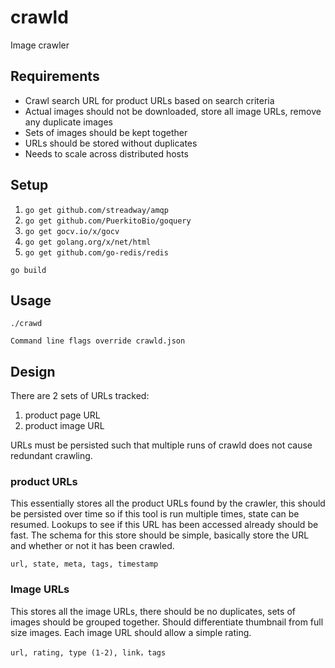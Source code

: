 # crawld
Image crawler

## Requirements

* Crawl search URL for product URLs based on search criteria
* Actual images should not be downloaded, store all image URLs, remove any duplicate images
* Sets of images should be kept together
* URLs should be stored without duplicates
* Needs to scale across distributed hosts

## Setup

1.  `go get github.com/streadway/amqp`
1.  `go get github.com/PuerkitoBio/goquery`
1.  `go get gocv.io/x/gocv`
1.  `go get golang.org/x/net/html`
1.  `go get github.com/go-redis/redis`

`go build`

## Usage

`./crawd`

`Command line flags override crawld.json`

## Design

There are 2 sets of URLs tracked:

1.  product page URL
1.  product image URL

URLs must be persisted such that multiple runs of crawld does not cause redundant crawling.

### product URLs

This essentially stores all the product  URLs found by the crawler, this should be persisted over time so if this tool is run multiple times, state can be resumed.  Lookups to see if this URL has been accessed already should be fast.  The schema for this store should be simple, basically store the URL and whether or not it has been crawled.

`url, state, meta, tags, timestamp`

### Image URLs

This stores all the image URLs, there should be no duplicates, sets of images should be grouped together.  Should differentiate thumbnail from full size images.  Each image URL should allow a simple rating.

`url, rating, type (1-2), link，tags`
